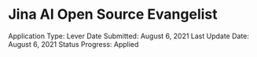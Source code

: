 # Jina AI Open Source Evangelist

Application Type: Lever
Date Submitted: August 6, 2021
Last Update Date: August 6, 2021
Status Progress: Applied